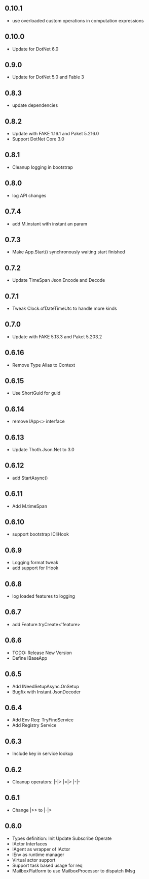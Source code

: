 ## 0.10.1
* use overloaded custom operations in computation expressions

## 0.10.0
* Update for DotNet 6.0

## 0.9.0
* Update for DotNet 5.0 and Fable 3

## 0.8.3
* update dependencies

## 0.8.2
* Update with FAKE 1.16.1 and Paket 5.216.0
* Support DotNet Core 3.0

## 0.8.1
* Cleanup logging in bootstrap

## 0.8.0
* log API changes

## 0.7.4
* add M.instant with instant an param

## 0.7.3
* Make App.Start() synchronously waiting start finished

## 0.7.2
* Update TimeSpan Json Encode and Decode

## 0.7.1
* Tweak Clock.ofDateTimeUtc to handle more kinds

## 0.7.0
* Update with FAKE 5.13.3 and Paket 5.203.2

## 0.6.16
* Remove Type Alias to Context

## 0.6.15
* Use ShortGuid for guid

## 0.6.14
* remove IApp<> interface

## 0.6.13
* Update Thoth.Json.Net to 3.0

## 0.6.12
* add StartAsync()

## 0.6.11
* Add M.timeSpan

## 0.6.10
* support bootstrap ICliHook

## 0.6.9
* Logging format tweak
* add support for IHook

## 0.6.8
* log loaded features to logging

## 0.6.7
* add Feature.tryCreate<'feature>

## 0.6.6
* TODO: Release New Version
* Define IBaseApp

## 0.6.5
* Add INeedSetupAsync.OnSetup
* Bugfix with Instant.JsonDecoder

## 0.6.4
* Add Env Req: TryFindService
* Add Registry Service

## 0.6.3
* Include key in service lookup

## 0.6.2
* Cleanup operators: |-|> |=|> |-|-

## 0.6.1
* Change |>> to |-|>

## 0.6.0
* Types definition: Init Update Subscribe Operate
* IActor Interfaces
* IAgent as wrapper of IActor
* IEnv as runtime manager
* Virtual actor support
* Support task based usage for req
* MailboxPlatform to use MailboxProcessor to dispatch IMsg
